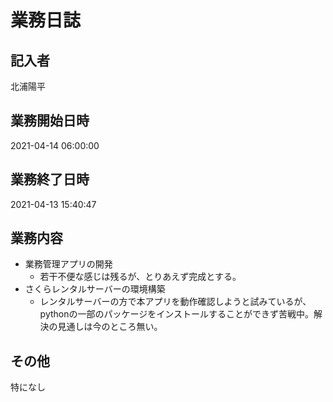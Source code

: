 # 業務日誌

## 記入者

北浦陽平

## 業務開始日時

2021-04-14 06:00:00

## 業務終了日時

2021-04-13 15:40:47

## 業務内容

- 業務管理アプリの開発
	- 若干不便な感じは残るが、とりあえず完成とする。
- さくらレンタルサーバーの環境構築
	- レンタルサーバーの方で本アプリを動作確認しようと試みているが、pythonの一部のパッケージをインストールすることができず苦戦中。解決の見通しは今のところ無い。

## その他

特になし